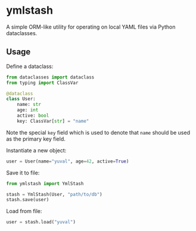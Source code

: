 # ymlstash

A simple ORM-like utility for operating on local YAML files via Python dataclasses.

## Usage

Define a dataclass:

```python
from dataclasses import dataclass
from typing import ClassVar

@dataclass
class User:
    name: str
    age: int
    active: bool
    key: ClassVar[str] = "name"
```

Note the special `key` field which is used to denote that `name` should be used as the primary key field.

Instantiate a new object:

```python
user = User(name="yuval", age=42, active=True)
```

Save it to file:

```python
from ymlstash import YmlStash

stash = YmlStash(User, "path/to/db")
stash.save(user)
```

Load from file:

```python
user = stash.load("yuval")
```
